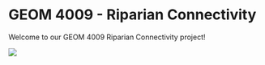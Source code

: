# GEOM 4009 - Riparian Connectivity

Welcome to our GEOM 4009 Riparian Connectivity project!

![](http://textfiles.com/underconstruction/Dimension4933picsA-Hconstruction.gif)
